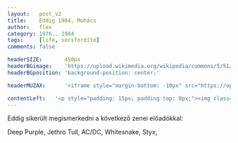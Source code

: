 ```yaml
---
layout:   post_v2
title:    Eddig 1984, Mohács
author:   flex
category: 1976...1984
tags:     [life, sorsfordító]
comments: false

headerSIZE:       450px
headerBGimage:    'https://upload.wikimedia.org/wikipedia/commons/5/51/Small_Red_Rose.JPG'
headerBGposition: 'background-position: center;'

headerMUZAX:      '<iframe style="margin-bottom: -10px" src="https://open.spotify.com/embed/track/6fMZJZqhauwGrwobkPZVJ7?utm_source=generator" width="100%" height="80" frameBorder="0" allowfullscreen="" allow="autoplay; clipboard-write; encrypted-media; fullscreen; picture-in-picture"></iframe>'

contentLeft:   '<p style="padding: 15px; padding-top: 0px;"><img class="shadow" src="https://szechenyi-mohacs.edu.hu/wp-content/uploads/2022/02/cropped-cropped-20220118_091859-scaled-1.png"></p>'
---
```


Eddig sikerült megismerkedni a következő zenei előadókkal:

Deep Purple, Jethro Tull, AC/DC, Whitesnake, Styx, 